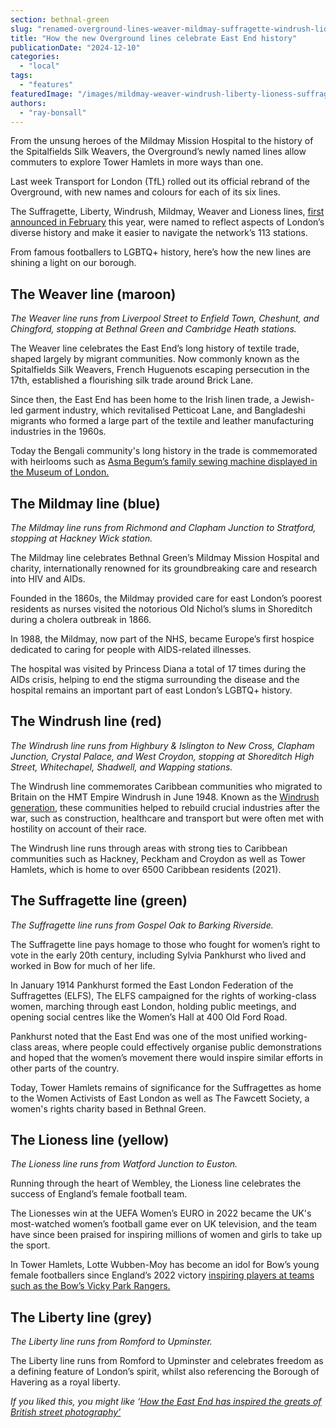 ```yaml
---
section: bethnal-green
slug: "renamed-overground-lines-weaver-mildmay-suffragette-windrush-lioness-liberty-official-opening"
title: "How the new Overground lines celebrate East End history"
publicationDate: "2024-12-10"
categories: 
  - "local"
tags: 
  - "features"
featuredImage: "/images/mildmay-weaver-windrush-liberty-lioness-suffragette-overground-map.jpg"
authors: 
  - "ray-bonsall"
---
```


From the unsung heroes of the Mildmay Mission Hospital to the history of the Spitalfields Silk Weavers, the Overground’s newly named lines allow commuters to explore Tower Hamlets in more ways than one.

Last week Transport for London (TfL) rolled out its official rebrand of the Overground, with new names and colours for each of its six lines. 

The Suffragette, Liberty, Windrush, Mildmay, Weaver and Lioness lines, [first announced in February](https://romanroadlondon.com/london-overground-lines-renamed-historical-references/) this year, were named to reflect aspects of London’s diverse history and make it easier to navigate the network’s 113 stations.

From famous footballers to LGBTQ+ history, here’s how the new lines are shining a light on our borough.

## The Weaver line (maroon)

_The Weaver line runs from Liverpool Street to Enfield Town, Cheshunt, and Chingford, stopping at Bethnal Green and Cambridge Heath stations._

The Weaver line celebrates the East End’s long history of textile trade, shaped largely by migrant communities. Now commonly known as the Spitalfields Silk Weavers, French Huguenots escaping persecution in the 17th, established a flourishing silk trade around Brick Lane. 

Since then, the East End has been home to the Irish linen trade, a Jewish-led garment industry, which revitalised Petticoat Lane, and Bangladeshi migrants who formed a large part of the textile and leather manufacturing industries in the 1960s. 

Today the Bengali community's long history in the trade is commemorated with heirlooms such as [Asma Begum’s family sewing machine displayed in the Museum of London.](https://poplarlondon.co.uk/asma-begum-sewing-machine-museum-london/)

## The Mildmay line (blue)

_The Mildmay line runs from Richmond and Clapham Junction to Stratford, stopping at Hackney Wick station._

The Mildmay line celebrates Bethnal Green’s Mildmay Mission Hospital and charity, internationally renowned for its groundbreaking care and research into HIV and AIDs.

Founded in the 1860s, the Mildmay provided care for east London’s poorest residents as nurses visited the notorious Old Nichol’s slums in Shoreditch during a cholera outbreak in 1866. 

In 1988, the Mildmay, now part of the NHS, became Europe’s first hospice dedicated to caring for people with AIDS-related illnesses. 

The hospital was visited by Princess Diana a total of 17 times during the AIDs crisis, helping to end the stigma surrounding the disease and the hospital remains an important part of east London’s LGBTQ+ history. 

## The Windrush line (red)

_The Windrush line runs from Highbury & Islington to New Cross, Clapham Junction, Crystal Palace, and West Croydon, stopping at Shoreditch High Street, Whitechapel, Shadwell, and Wapping stations._

The Windrush line commemorates Caribbean communities who migrated to Britain on the HMT Empire Windrush in June 1948. Known as the [Windrush generation](https://www.nationalwindrushmuseum.com/), these communities helped to rebuild crucial industries after the war, such as construction, healthcare and transport but were often met with hostility on account of their race. 

The Windrush line runs through areas with strong ties to Caribbean communities such as Hackney, Peckham and Croydon as well as Tower Hamlets, which is home to over 6500 Caribbean residents (2021).

## The Suffragette line (green)

_The Suffragette line runs from Gospel Oak to Barking Riverside._

The Suffragette line pays homage to those who fought for women’s right to vote in the early 20th century, including Sylvia Pankhurst who lived and worked in Bow for much of her life.

In January 1914 Pankhurst formed the East London Federation of the Suffragettes (ELFS), The ELFS campaigned for the rights of working-class women, marching through east London, holding public meetings, and opening social centres like the Women’s Hall at 400 Old Ford Road.

Pankhurst noted that the East End was one of the most unified working-class areas, where people could effectively organise public demonstrations and hoped that the women’s movement there would inspire similar efforts in other parts of the country.

Today, Tower Hamlets remains of significance for the Suffragettes as home to the Women Activists of East London as well as The Fawcett Society, a women's rights charity based in Bethnal Green.

## The Lioness line (yellow)

_The Lioness line runs from Watford Junction to Euston._

Running through the heart of Wembley, the Lioness line celebrates the success of England’s female football team. 

The Lionesses win at the UEFA Women’s EURO in 2022 became the UK's most-watched women’s football game ever on UK television, and the team have since been praised for inspiring millions of women and girls to take up the sport. 

In Tower Hamlets, Lotte Wubben-Moy has become an idol for Bow’s young female footballers since England’s 2022 victory [inspiring players at teams such as the Bow’s Vicky Park Rangers.](https://romanroadlondon.com/places/vicky-park-rangers-fc/)

## The Liberty line (grey)

_The Liberty line runs from Romford to Upminster._

The Liberty line runs from Romford to Upminster and celebrates freedom as a defining feature of London’s spirit, whilst also referencing the Borough of Havering as a royal liberty. 

_If you liked this, you might like ‘[How the East End has inspired the greats of British street photography'](https://bethnalgreenlondon.co.uk/east-end-street-photography-history/)_
